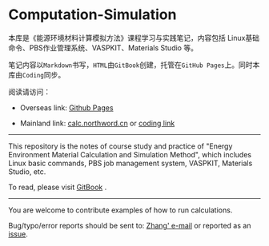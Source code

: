 # Computation-Simulation
本库是《能源环境材料计算模拟方法》课程学习与实践笔记，内容包括 Linux基础命令、PBS作业管理系统、VASPKIT、Materials Studio 等。

笔记内容以`Markdown`书写，`HTML`由`GitBook`创建，托管在`GitHub Pages`上。同时本库由`Coding`同步。

阅读请访问： 

- Overseas link:  [Github Pages](http://blog.northword.cn/Computation-Simulation) 

- Mainland link:  [calc.northword.cn](calc.northword.cn) or [coding link](https://coding-pages-bucket-754421-7989532-6736-398709-1252916143.cos-website.ap-shanghai.myqcloud.com/)

---

This repository is the notes of course study and practice of "Energy Environment Material Calculation and Simulation Method", which includes Linux basic commands, PBS job management system, VASPKIT, Materials Studio, etc.

To read, please visit [GitBook](http://blog.northword.cn/Computation-Simulation) .

---

You are welcome to contribute examples of how to run calculations.

Bug/typo/error reports should be sent to: [Zhang' e-mail](mailto:zhangjianbei@stu.scu.edu.cn) or reported as an [issue](https://github.com/northword/Computation-Simulation/issues).


